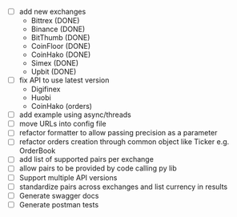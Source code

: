 - [ ] add new exchanges 
    * Bittrex (DONE)
    * Binance (DONE)
    * BitThumb (DONE)
    * CoinFloor (DONE)
    * CoinHako (DONE)
    * Simex (DONE)
    * Upbit (DONE)
- [ ] fix API to use latest version 
    * Digifinex
    * Huobi
    * CoinHako (orders)
- [ ] add example using async/threads
- [ ] move URLs into config file
- [ ] refactor formatter to allow passing precision as a parameter 
- [ ] refactor orders creation through common object like Ticker e.g. OrderBook
- [ ] add list of supported pairs per exchange
- [ ] allow pairs to be provided by code calling py lib
- [ ] Support multiple API versions
- [ ] standardize pairs across exchanges and list currency in results
- [ ] Generate swagger docs
- [ ] Generate postman tests
